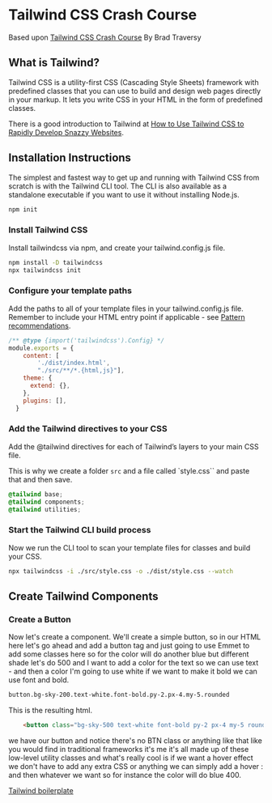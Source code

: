 # Tailwind CSS Crash Course

Based upon [Tailwind CSS Crash Course](https://www.youtube.com/watch?v=UBOj6rqRUME) By Brad Traversy

## What is Tailwind?

Tailwind CSS is a utility-first CSS (Cascading Style Sheets) framework with predefined classes that you can use to build and design web pages directly in your markup. It lets you write CSS in your HTML in the form of predefined classes.

There is a good introduction to Tailwind at [How to Use Tailwind CSS to Rapidly Develop Snazzy Websites](https://kinsta.com/blog/tailwind-css/).

## Installation Instructions

The simplest and fastest way to get up and running with Tailwind CSS from scratch is with the Tailwind CLI tool. The CLI is also available as a standalone executable if you want to use it without installing Node.js.

```bash
npm init
```

### Install Tailwind CSS

Install tailwindcss via npm, and create your tailwind.config.js file.

```bash
npm install -D tailwindcss
npx tailwindcss init
```

### Configure your template paths

Add the paths to all of your template files in your tailwind.config.js file. Remember to include your HTML entry point if applicable - see [Pattern recommendations](https://tailwindcss.com/docs/content-configuration#pattern-recommendations).

```javascript
/** @type {import('tailwindcss').Config} */
module.exports = {
    content: [
        './dist/index.html',
        "./src/**/*.{html,js}"],
    theme: {
      extend: {},
    },
    plugins: [],
  }
```

### Add the Tailwind directives to your CSS

Add the @tailwind directives for each of Tailwind’s layers to your main CSS file. 

This is why we create a folder `src` and  a file called `style.css`` and paste that and then save.

```css
@tailwind base;
@tailwind components;
@tailwind utilities;
```

### Start the Tailwind CLI build process

Now we run the CLI tool to scan your template files for classes and build your CSS.

```bash
npx tailwindcss -i ./src/style.css -o ./dist/style.css --watch
```

## Create Tailwind Components

### Create a Button

Now let's create a component. We'll create a simple button, so in our HTML
here let's go ahead and add a button tag and just going to use Emmet to add some classes here so for the color will do another blue but different shade let's do 500 and I want to add a color for the
text so we can use text - and then a color I'm going to use white if we want to make it bold we can use font and bold.

```html
button.bg-sky-200.text-white.font-bold.py-2.px-4.my-5.rounded
```

This is the resulting html.

```html
    <button class="bg-sky-500 text-white font-bold py-2 px-4 my-5 rounded">Find Friends</button>
```

we have our button and notice there's no BTN class or anything like that like you would find in traditional frameworks
it's me it's all made up of these low-level utility classes and what's really cool is if we want a hover effect
we don't have to add any extra CSS or anything we can simply add a hover
: and then whatever we want so for instance the color will do blue 400.



[Tailwind boilerplate](https://github.com/abrahamebij/tailwind-boilerplate)